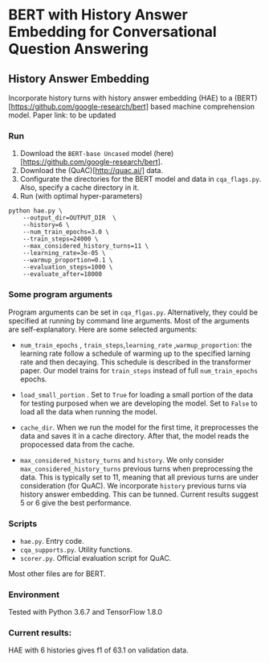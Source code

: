# BERT with History Answer Embedding for Conversational Question Answering

## History Answer Embedding

Incorporate history turns with history answer embedding (HAE) to a (BERT)[https://github.com/google-research/bert] based machine comprehension model. Paper link: to be updated

### Run

1. Download the `BERT-base Uncased` model (here)[https://github.com/google-research/bert].
2. Download the (QuAC)[http://quac.ai/] data.
3. Configurate the directories for the BERT model and data in `cqa_flags.py`. Also, specify a cache directory in it.
4. Run (with optimal hyper-parameters)

```
python hae.py \
    --output_dir=OUTPUT_DIR  \
    --history=6 \
    --num_train_epochs=3.0 \
    --train_steps=24000 \
    --max_considered_history_turns=11 \
    --learning_rate=3e-05 \
    --warmup_proportion=0.1 \
    --evaluation_steps=1000 \
    --evaluate_after=18000
```

### Some program arguments

Program arguments can be set in `cqa_flgas.py`. Alternatively, they could be specified at running by command line arguments. Most of the arguments are self-explanatory. Here are some selected arguments:

* `num_train_epochs` , `train_steps`,`learning_rate` ,`warmup_proportion`: the learning rate follow a schedule of warming up to the specified larning rate and then decaying. This schedule is described in the transformer paper. Our model trains for `train_steps` instead of full `num_train_epochs` epochs. 
* `load_small_portion` . Set to `True` for loading a small portion of the data for testing purposed when we are developing the model. Set to `False` to load all the data when running the model.
* `cache_dir`. When we run the model for the first time, it preprocesses the data and saves it in a cache directory. After that, the model reads the propocessed data from the cache.

* `max_considered_history_turns` and `history`. We only consider `max_considered_history_turns` previous turns when preprocessing the data. This is typically set to 11, meaning that all previous turns are under consideration (for QuAC). We incorporate `history` previous turns via history answer embedding. This can be tunned. Current results suggest 5 or 6 give the best performance.


### Scripts

* `hae.py`. Entry code.
* `cqa_supports.py`. Utility functions.
* `scorer.py`. Official evaluation script for QuAC.

Most other files are for BERT.


### Environment

Tested with Python 3.6.7 and TensorFlow 1.8.0

### Current results:
HAE with 6 histories gives f1 of 63.1 on validation data.
